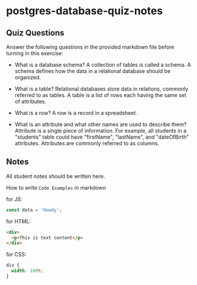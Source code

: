 # postgres-database-quiz-notes

## Quiz Questions

Answer the following questions in the provided markdown file before turning in this exercise:

- What is a database schema?
  A collection of tables is called a schema. A schema defines how the data in a relational database should be organized.

- What is a table?
  Relational databases store data in relations, commonly referred to as tables. A table is a list of rows each having the same set of attributes.

- What is a row?
  A row is a record in a spreadsheet.

- What is an attribute and what other names are used to describe them?
  Attribute is a single piece of information. For example, all students in a "students" table could have "firstName", "lastName", and "dateOfBirth" attributes. Attributes are commonly referred to as columns.

## Notes

All student notes should be written here.

How to write `Code Examples` in markdown

for JS:

```javascript
const data = 'Howdy';
```

for HTML:

```html
<div>
  <p>This is text content</p>
</div>
```

for CSS:

```css
div {
  width: 100%;
}
```
